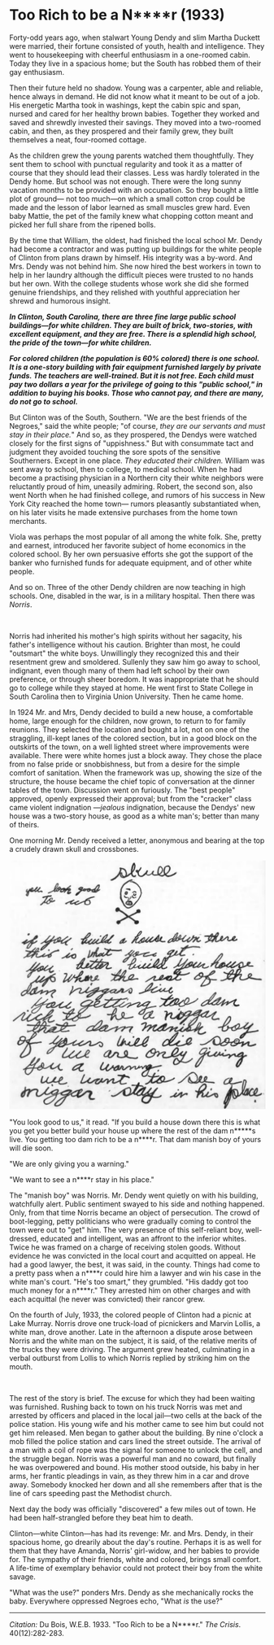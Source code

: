 <!--
title:   Too Rich to be a N****r
author:  Du Bois, W.E.B.
journal: The Crisis
year:    1933
volume:  40
issue:   12
pages:   282-283
-->
# Too Rich to be a N****r (1933)

Forty-odd years ago, when stalwart Young Dendy and slim Martha Duckett were married, their fortune consisted of youth, health and intelligence. They went to housekeeping with cheerful enthusiasm in a one-roomed cabin. Today they live in a spacious home; but the South has robbed them of their gay enthusiasm.

Then their future held no shadow. Young was a carpenter, able and reliable, hence always in demand. He did not know what it meant to be out of a job. His energetic Martha took in washings, kept the cabin spic and span, nursed and cared for her healthy brown babies. Together they worked and saved and shrewdly invested their savings. They moved into a two-roomed cabin, and then, as they prospered and their family grew, they built themselves a neat, four-roomed cottage.

As the children grew the young parents watched them thoughtfully. They sent them to school with punctual regularity and took it as a matter of course that they should lead their classes. Less was hardly tolerated in the Dendy home. But school was not enough. There were the long sunny vacation months to be provided with an occupation. So they bought a little plot of ground— not too much—on which a small cotton crop could be made and the lesson of labor learned as small muscles grew hard. Even baby Mattie, the pet of the family knew what chopping cotton meant and picked her full share from the ripened bolls.

By the time that William, the oldest, had finished the local school Mr. Dendy had become a contractor and was putting up buildings for the white people of Clinton from plans drawn by himself. His integrity was a by-word. And Mrs. Dendy was not behind him. She now hired the best workers in town to help in her laundry although the difficult pieces were trusted to no hands but her own. With the college students whose work she did she formed genuine friendships, and they relished with youthful appreciation her shrewd and humorous insight.

***In Clinton, South Carolina, there are three fine large public school buildings—for white children. They are built of brick, two-stories, with excellent equipment, and they are free. There is a splendid high school, the pride of the town—for white children.***

***For colored children (the population is 60% colored) there is one school. It is a one-story building with fair equipment furnished largely by private funds. The teachers are well-trained. But it is not free. Each child must pay two dollars a year for the privilege of going to this "public school," in addition to buying his books. Those who cannot pay, and there are many, do not go to school.***

But Clinton was of the South, Southern. "We are the best friends of the Negroes," said the white people; "of course, *they are our servants and must stay in their place.*" And so, as they prospered, the Dendys were watched closely for the first signs of "uppishness." But with consummate tact and judgment they avoided touching the sore spots of the sensitive Southerners. Except in one place. *They educated their children.* William was sent away to school, then to college, to medical school. When he had become a practising physician in a Northern city their white neighbors were reluctantly proud of him, uneasily admiring. Robert, the second son, also went North when he had finished college, and rumors of his success in New York City reached the home town— rumors pleasantly substantiated when, on his later visits he made extensive purchases from the home town merchants.

Viola was perhaps the most popular of all among the white folk. She, pretty and earnest, introduced her favorite subject of home economics in the colored school. By her own persuasive efforts she got the support of the banker who furnished funds for adequate equipment, and of other white people.

And so on. Three of the other Dendy children are now teaching in high schools. One, disabled in the war, is in a military hospital. Then there was *Norris*.

&nbsp;

Norris had inherited his mother's high spirits without her sagacity, his father's intelligence without his caution. Brighter than most, he could "outsmart" the white boys. Unwillingly they recognized this and their resentment grew and smoldered. Sullenly they saw him go away to school, indignant, even though many of them had left school by their own preference, or through sheer boredom. It was inappropriate that he should go to college while they stayed at home. He went first to State College in South Carolina then to Virginia Union University. Then he came home.

In 1924 Mr. and Mrs, Dendy decided to build a new house, a comfortable home, large enough for the children, now grown, to return to for family reunions. They selected the location and bought a lot, not on one of the straggling, ill-kept lanes of the colored section, but in a good block on the outskirts of the town, on a well lighted street where improvements were available. There were white homes just a block away. They chose the place from no false pride or snobbishness, but from a desire for the simple comfort of sanitation. When the framework was up, showing the size of the structure, the house became the chief topic of conversation at the dinner tables of the town. Discussion went on furiously. The "best people" approved, openly expressed their approval; but from the "cracker" class came violent indignation —*jealous* indignation, because the Dendys' new house was a two-story house, as good as a white man's; better than many of theirs.

One morning Mr. Dendy received a letter, anonymous and bearing at the top a crudely drawn skull and crossbones.

![](/Images/dendy.jpg)

"You look good to us," it read.  "If you build a house down there this is what you get you better build your house up where the rest of the dam n*****s live. You getting too dam rich to be a n****r. That dam manish boy of yours will die soon.

"We are only giving you a warning."

"We want to see a n****r stay in his place."

The "manish boy" was Norris. Mr. Dendy went quietly on with his building, watchfully alert. Public sentiment swayed to his side and nothing happened. Only, from that time Norris became an object of persecution. The crowd of boot-legging, petty politicians who were gradually coming to control the town were out to "get" him. The very presence of this self-reliant boy, well-dressed, educated and intelligent, was an affront to the inferior whites. Twice he was framed on a charge of receiving stolen goods. Without evidence he was convicted in the local court and acquitted on appeal. He had a good lawyer, the best, it was said, in the county. Things had come to a pretty pass when a n\*\*\*\*r could hire him a lawyer and win his case in the white man's court. "He's too smart," they grumbled. "His daddy got too much money for a n\*\*\*\*r." They arrested him on other charges and with each acquittal (he never was convicted) their rancor grew.

On the fourth of July, 1933, the colored people of Clinton had a picnic at Lake Murray. Norris drove one truck-load of picnickers and Marvin Lollis, a white man, drove another. Late in the afternoon a dispute arose between Norris and the white man on the subject, it is said, of the relative merits of the trucks they were driving. The argument grew heated, culminating in a verbal outburst from Lollis to which Norris replied by striking him on the mouth.

&nbsp;

The rest of the story is brief. The excuse for which they had been waiting was furnished. Rushing back to town on his truck Norris was met and arrested by officers and placed in the local jail—two cells at the back of the police station. His young wife and his mother came to see him but could not get him released. Men began to gather about the building. By nine o'clock a mob filled the police station and cars lined the street outside. The arrival of a man with a coil of rope was the signal for someone to unlock the cell, and the struggle began. Norris was a powerful man and no coward, but finally he was overpowered and bound. His mother stood outside, his baby in her arms, her frantic pleadings in vain, as they threw him in a car and drove away. Somebody knocked her down and all she remembers after that is the line of cars speeding past the Methodist church.

Next day the body was officially "discovered" a few miles out of town. He had been half-strangled before they beat him to death.

Clinton—white Clinton—has had its revenge: Mr. and Mrs. Dendy, in their spacious home, go drearily about the day's routine. Perhaps it is as well for them that they have Amanda, Norris' girl-widow, and her babies to provide for. The sympathy of their friends, white and colored, brings small comfort. A life-time of exemplary behavior could not protect their boy from the white savage.

"What was the use?" ponders Mrs. Dendy as she mechanically rocks the baby. Everywhere oppressed Negroes echo, "What *is* the use?"

_________________
*Citation:* Du Bois, W.E.B. 1933. "Too Rich to be a N****r." *The Crisis*. 40(12):282-283.
